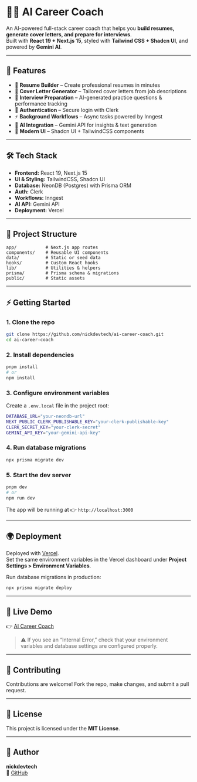 # 🧑‍💼 AI Career Coach

An AI-powered full-stack career coach that helps you **build resumes, generate cover letters, and prepare for interviews**.  
Built with **React 19 + Next.js 15**, styled with **Tailwind CSS + Shadcn UI**, and powered by **Gemini AI**.

---

## 🚀 Features
- 📄 **Resume Builder** – Create professional resumes in minutes
- 📝 **Cover Letter Generator** – Tailored cover letters from job descriptions
- 🎯 **Interview Preparation** – AI-generated practice questions & performance tracking
- 🔐 **Authentication** – Secure login with Clerk
- ⚡ **Background Workflows** – Async tasks powered by Inngest
- 🤖 **AI Integration** – Gemini API for insights & text generation
- 🎨 **Modern UI** – Shadcn UI + TailwindCSS components

---

## 🛠 Tech Stack
- **Frontend:** React 19, Next.js 15
- **UI & Styling:** TailwindCSS, Shadcn UI
- **Database:** NeonDB (Postgres) with Prisma ORM
- **Auth:** Clerk
- **Workflows:** Inngest
- **AI API:** Gemini API
- **Deployment:** Vercel

---

## 📂 Project Structure
```
app/           # Next.js app routes
components/    # Reusable UI components
data/          # Static or seed data
hooks/         # Custom React hooks
lib/           # Utilities & helpers
prisma/        # Prisma schema & migrations
public/        # Static assets
```

---

## ⚡ Getting Started

### 1. Clone the repo
```bash
git clone https://github.com/nickdevtech/ai-career-coach.git
cd ai-career-coach
```

### 2. Install dependencies
```bash
pnpm install
# or
npm install
```

### 3. Configure environment variables
Create a `.env.local` file in the project root:

```bash
DATABASE_URL="your-neondb-url"
NEXT_PUBLIC_CLERK_PUBLISHABLE_KEY="your-clerk-publishable-key"
CLERK_SECRET_KEY="your-clerk-secret"
GEMINI_API_KEY="your-gemini-api-key"
```

### 4. Run database migrations
```bash
npx prisma migrate dev
```

### 5. Start the dev server
```bash
pnpm dev
# or
npm run dev
```

The app will be running at 👉 `http://localhost:3000`

---

## 🌍 Deployment

Deployed with [Vercel](https://vercel.com/).  
Set the same environment variables in the Vercel dashboard under **Project Settings > Environment Variables**.  

Run database migrations in production:
```bash
npx prisma migrate deploy
```

---

## 📘 Live Demo
👉 [AI Career Coach](https://ai-coach-gu85-git-main-nicks-projects-12f88e89.vercel.app)  
> ⚠ If you see an “Internal Error,” check that your environment variables and database settings are configured properly.

---

## 🤝 Contributing
Contributions are welcome! Fork the repo, make changes, and submit a pull request.

---

## 📄 License
This project is licensed under the **MIT License**.

---

## 👤 Author
**nickdevtech**  
🔗 [GitHub](https://github.com/nickdevtech)
